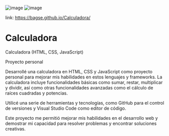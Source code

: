 ![image](https://user-images.githubusercontent.com/102260190/209844483-3f12c4e9-b9b1-4cce-a818-d90fd99a7749.png)
![image](https://user-images.githubusercontent.com/102260190/209844516-a47a206a-e481-4dbf-a7a1-94314a7915fa.png)

link: https://bagse.github.io/Calculadora/

# Calculadora

Calculadora (HTML, CSS, JavaScript)

Proyecto personal

Desarrollé una calculadora en HTML, CSS y JavaScript como proyecto personal para mejorar mis habilidades en estos lenguajes y frameworks. La calculadora incluye funcionalidades básicas como sumar, restar, multiplicar y dividir, así como otras funcionalidades avanzadas como el cálculo de raíces cuadradas y potencias.

Utilicé una serie de herramientas y tecnologías, como GitHub para el control de versiones y Visual Studio Code como editor de código.

Este proyecto me permitió mejorar mis habilidades en el desarrollo web y demostrar mi capacidad para resolver problemas y encontrar soluciones creativas.

